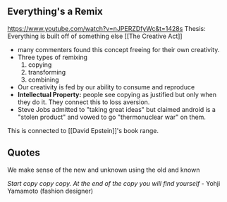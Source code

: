 ## Everything's a Remix
https://www.youtube.com/watch?v=nJPERZDfyWc&t=1428s
Thesis: Everything is built off of something else 
[[The Creative Act]]
- many commenters found this concept freeing for their own creativity.
- Three types of remixing
	1. copying
	2. transforming
	3. combining
- Our creativity is fed by our ability to consume and reproduce
- **Intellectual Property:** people see copying as justified but only when they do it. They connect this to loss aversion.
- Steve Jobs admitted to "taking great ideas" but claimed android is a "stolen product" and vowed to go "thermonuclear war" on them.


This is connected to [[David Epstein]]'s book range.


## Quotes
We make sense of the new and unknown using the old and known

*Start copy copy copy. At the end of the copy you will find yourself*  - Yohji Yamamoto (fashion designer)